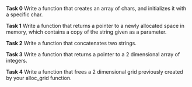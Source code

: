 **Task 0**
Write a function that creates an array of chars, and initializes it with a specific char.

**Task 1**
Write a function that returns a pointer to a newly allocated space in memory, which contains a copy of the string given as a parameter.

**Task 2**
Write a function that concatenates two strings.

**Task 3**
Write a function that returns a pointer to a 2 dimensional array of integers.

**Task 4**
Write a function that frees a 2 dimensional grid previously created by your alloc_grid function.
